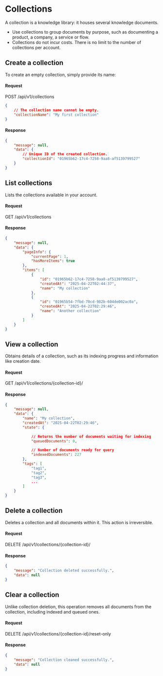 # Collections

A collection is a knowledge library: it houses several knowledge documents.

- Use collections to group documents by purpose, such as documenting a product, a company, a service or flow.
- Collections do not incur costs. There is no limit to the number of collections per account.

## Create a collection

To create an empty collection, simply provide its name:

#### Request

<div class="request-item post">
    <span>POST</span>
    <span>
        /api/v1/collections
    </span>
</div>

```json
{
    // The collection name cannot be empty.
    "collectionName": "My first collection"
}
```

#### Response

```json
{
    "message": null,
    "data": {
        // Unique ID of the created collection.
        "collectionId": "01965b62-17c4-7258-9aa8-af5139799527"
    }
}
```

## List collections

Lists the collections available in your account.

#### Request

<div class="request-item get">
    <span>GET</span>
    <span>
        /api/v1/collections
    </span>
</div>

#### Response

```json
{
    "message": null,
    "data": {
        "pageInfo": {
            "currentPage": 1,
            "hasMoreItems": true
        },
        "items": [
            {
                "id": "01965b62-17c4-7258-9aa8-af5139799527",
                "createdAt": "2025-04-22T02:44:37",
                "name": "My collection"
            },
            {
                "id": "01965b54-7fbd-70cd-982b-604de002ac0a",
                "createdAt": "2025-04-22T02:29:46",
                "name": "Another collection"
            }
        ]
    }
}
```

## View a collection

Obtains details of a collection, such as its indexing progress and information like creation date.

#### Request

<div class="request-item get">
    <span>GET</span>
    <span>
        /api/v1/collections/<span>{collection-id}</span>/
    </span>
</div>

#### Response

```json
{
    "message": null,
    "data": {
        "name": "My collection",
        "createdAt": "2025-04-22T02:29:46",
        "state": {
            
            // Returns the number of documents waiting for indexing
            "queuedDocuments": 0,
            
            // Number of documents ready for query
            "indexedDocuments": 227
        },
        "tags": [
            "tag1",
            "tag2",
            "tag3",
            ...
        ]
    }
}
```

## Delete a collection

Deletes a collection and all documents within it. This action is irreversible.

#### Request

<div class="request-item delete">
    <span>DELETE</span>
    <span>
        /api/v1/collections/<span>{collection-id}</span>/
    </span>
</div>

#### Response

```json
{
    "message": "Collection deleted successfully.",
    "data": null
}
```


## Clear a collection

Unlike collection deletion, this operation removes all documents from the collection, including indexed and queued ones.

#### Request

<div class="request-item delete">
    <span>DELETE</span>
    <span>
        /api/v1/collections/<span>{collection-id}</span>/reset-only
    </span>
</div>

#### Response

```json
{
    "message": "Collection cleaned successfully.",
    "data": null
}
```